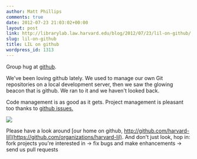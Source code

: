 ```yaml
---
author: Matt Phillips
comments: true
date: 2012-07-23 21:03:02+00:00
layout: post
link: http://librarylab.law.harvard.edu/blog/2012/07/23/lil-on-github/
slug: lil-on-github
title: LIL on github
wordpress_id: 1313
---
```


Group hug at [github](https://github.com/organizations/harvard-lil).

We've been loving github lately. We used to manage our own Git repositories on a local development server, then we saw the glowing beacon that is github. We ran to it and we haven't looked back.

Code management is as good as it gets. Project management is pleasant too thanks to [github issues.](https://github.com/blog/831-issues-2-0-the-next-generation)

[![](http://librarylab.law.harvard.edu/blog/wp-content/uploads/2012/07/github-snap-e1343077331810.png)](http://librarylab.law.harvard.edu/blog/wp-content/uploads/2012/07/github-snap-e1343077331810.png)

Please have a look around [our home on github, http://github.com/harvard-lil](https://github.com/organizations/harvard-lil). And don't just look, hop in: fork projects you're interested in -> fix bugs and make enhancements -> send us pull requests
